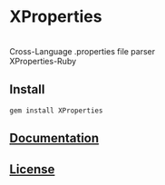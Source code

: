 # XProperties
<br>Cross-Language .properties file parser<br>
XProperties-Ruby
## Install
`gem install XProperties`
## [Documentation](https://github.com/DuelitDev/XProperties-Ruby/wiki)
## [License](https://github.com/Duelit/XProperties/blob/master/LICENSE)